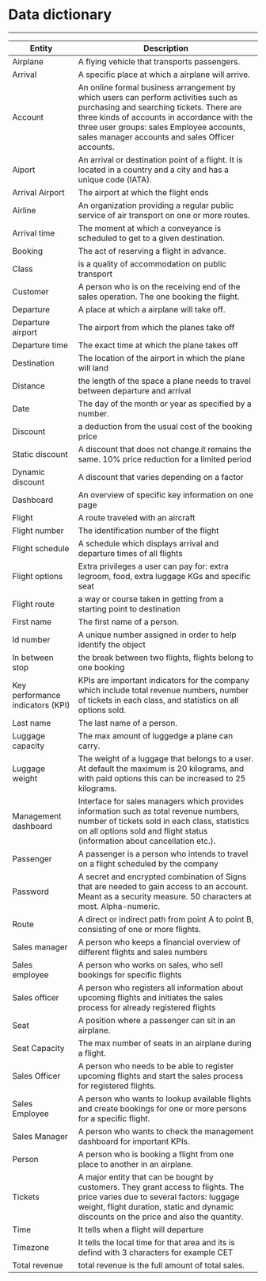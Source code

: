 
# Data dictionary
---

| Entity | Description |
| --- | --- |
| Airplane | A flying vehicle that transports passengers.|
| Arrival | A specific place at which a airplane will arrive. |
| Account | An online formal business arrangement by which users can perform activities such as purchasing and searching tickets. There are three kinds of accounts in accordance  with the three user groups: sales Employee accounts, sales manager accounts and sales Officer accounts. |
| Aiport | An arrival or destination point of a flight. It is located in a country and a city and has a unique code (IATA). |
| Arrival Airport | The airport at which the flight ends |
| Airline | An organization providing a regular public service of air transport on one or more routes. |
| Arrival time| The moment at which a conveyance is scheduled to get to a given destination. |
| Booking | The act of reserving a flight in advance. |
| Class | is a quality of accommodation on public transport |
| Customer | A person who is on the receiving end of the sales operation. The one booking the flight.|
| Departure | A place at which a airplane will take off. |
| Departure airport | The airport from which the planes take off |
| Departure time | The exact time at which the plane takes off |
| Destination | The location of the airport in which the plane will land |
| Distance | the length of the space a plane needs to travel between departure and arrival |
| Date | The day of the month or year as specified by a number. | 
| Discount | a deduction from the usual cost of the booking price |
| Static discount | A discount that does not change.it remains the same. 10% price reduction for a limited period |
| Dynamic discount |A discount that varies depending on a factor |
| Dashboard | An overview of specific key information on one page |
| Flight | A route traveled with an aircraft |
| Flight number | The identification number of the flight   |
| Flight schedule | A schedule which displays arrival and departure times of all flights |
| Flight options | Extra privileges a user can pay for: extra legroom, food, extra luggage KGs and specific seat |
| Flight route | a way or course taken in getting from a starting point to destination |
| First name | The first name of a person. |
| Id number |A unique number assigned in order to help identify the object |
| In between stop |the break between two flights, flights belong to one booking |
| Key performance indicators (KPI)| KPIs are important indicators for the company which include total revenue numbers, number of tickets in each class, and statistics on all options sold. |
| Last name | The last name of a person. |
| Luggage capacity | The max amount of luggedge a plane can carry. |
| Luggage weight | The weight of a luggage that belongs to a user. At default the maximum is 20 kilograms, and with paid options this can be increased to 25 kilograms. |
| Management dashboard | Interface for sales managers which provides information such as total revenue numbers, number of tickets sold in each class, statistics on all options sold and flight status (information about cancellation etc.). |
| Passenger | A passenger is a person who intends to travel on a flight scheduled by the company |
| Password | A secret and encrypted combination of Signs that are needed to gain access to an account. Meant as a security measure. 50 characters at most. Alpha-numeric.|
| Route | A direct or indirect path from point A to point B, consisting of one or more flights. |
| Sales manager | A person who keeps a financial overview of different flights and sales numbers |
| Sales employee  | A person who works on sales, who sell bookings for specific flights |
| Sales officer | A person who registers all information about upcoming flights and initiates the sales process for already registered flights |
| Seat | A position where a passenger can sit in an airplane. |
| Seat Capacity | The max number of seats in an airplane during a flight. |
| Sales Officer | A person who needs to be able to register upcoming flights and start the sales process for registered flights. |
| Sales Employee | A person who wants to lookup available flights and create bookings for one or more persons for a specific flight. |
| Sales Manager | A person who wants to check the management dashboard for important KPIs. |
| Person | A person who is booking a flight from one place to another in an airplane. |
| Tickets | A major entity that can be bought by customers. They grant access to flights. The price varies due to several factors: luggage weight, flight duration, static and dynamic discounts on the price and also the quantity.|
| Time | It tells when a flight will departure |
| Timezone | It tells the local time for that area and its is defind with 3 characters for example CET |
| Total revenue | total revenue is the full amount of total sales. |




